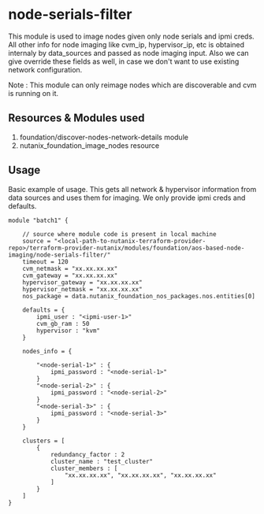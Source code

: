 # node-serials-filter

This module is used to image nodes given only node serials and ipmi creds. All other info for node imaging like cvm_ip, hypervisor_ip, etc is obtained internaly by data_sources and passed as node imaging input. Also we can give override these fields as well, in case we don't want to use existing network configuration.

Note : This module can only reimage nodes which are discoverable and cvm is running on it.

## Resources & Modules used

1. foundation/discover-nodes-network-details module
2. nutanix_foundation_image_nodes resource

## Usage

Basic example of usage. This gets all network & hypervisor information from data sources and uses them for imaging. We only provide ipmi creds and defaults.

```hcl
module "batch1" {

    // source where module code is present in local machine
    source = "<local-path-to-nutanix-terraform-provider-repo>/terraform-provider-nutanix/modules/foundation/aos-based-node-imaging/node-serials-filter/"
    timeout = 120
    cvm_netmask = "xx.xx.xx.xx"
    cvm_gateway = "xx.xx.xx.xx"
    hypervisor_gateway = "xx.xx.xx.xx"
    hypervisor_netmask = "xx.xx.xx.xx"
    nos_package = data.nutanix_foundation_nos_packages.nos.entities[0]

    defaults = {
        ipmi_user : "<ipmi-user-1>"
        cvm_gb_ram : 50
        hypervisor : "kvm"
    }

    nodes_info = {
        
        "<node-serial-1>" : {
            ipmi_password : "<node-serial-1>"
        }
        "<node-serial-2>" : {
            ipmi_password : "<node-serial-2>"
        }
        "<node-serial-3>" : {
            ipmi_password : "<node-serial-3>"
        }
    }

    clusters = [
        {
            redundancy_factor : 2
            cluster_name : "test_cluster"
            cluster_members : [
                "xx.xx.xx.xx", "xx.xx.xx.xx", "xx.xx.xx.xx"
            ]
        }
    ]
}

```
